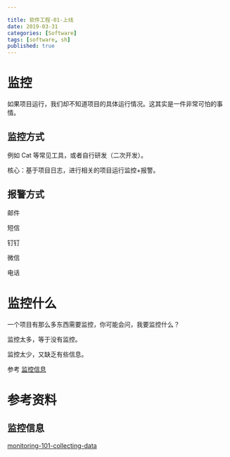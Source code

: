 ```yaml
---

title: 软件工程-01-上线
date: 2019-03-31
categories: [Software]
tags: [software, sh]
published: true
---
```


# 监控

如果项目运行，我们却不知道项目的具体运行情况。这其实是一件非常可怕的事情。

## 监控方式

例如 Cat 等常见工具，或者自行研发（二次开发）。

核心：基于项目日志，进行相关的项目运行监控+报警。

## 报警方式

邮件

短信

钉钉

微信

电话

# 监控什么

一个项目有那么多东西需要监控，你可能会问，我要监控什么？

监控太多，等于没有监控。

监控太少，又缺乏有些信息。


参考 [监控信息](##监控信息)

# 参考资料

## 监控信息

[monitoring-101-collecting-data](https://www.datadoghq.com/blog/monitoring-101-collecting-data/)

